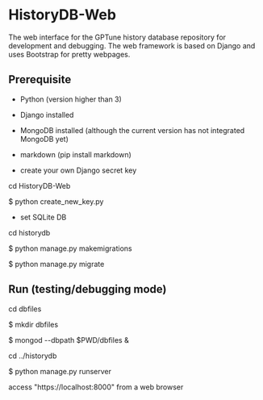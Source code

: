 # HistoryDB-Web

The web interface for the GPTune history database repository for development and debugging.
The web framework is based on Django and uses Bootstrap for pretty webpages.

## Prerequisite

- Python (version higher than 3)
- Django installed
- MongoDB installed (although the current version has not integrated MongoDB yet)
- markdown (pip install markdown)

- create your own Django secret key

cd HistoryDB-Web

$ python create\_new\_key.py

- set SQLite DB

cd historydb

$ python manage.py makemigrations

$ python manage.py migrate

## Run (testing/debugging mode)

cd dbfiles

$ mkdir dbfiles

$ mongod --dbpath $PWD/dbfiles &

cd ../historydb

$ python manage.py runserver

access "https://localhost:8000" from a web browser
